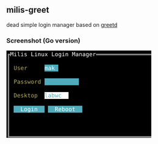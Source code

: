 ## milis-greet
dead simple login manager based on [greetd](https://sr.ht/~kennylevinsen/greetd)

### Screenshot (Go version)
![milis-greeter go](milis-greeter.png "milis-greeter")
